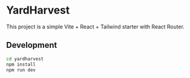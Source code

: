 # YardHarvest

This project is a simple Vite + React + Tailwind starter with React Router.

## Development

```bash
cd yardharvest
npm install
npm run dev
```
